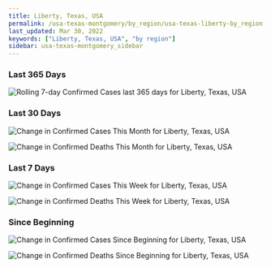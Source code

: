 ```yaml
---
title: Liberty, Texas, USA
permalink: /usa-texas-montgomery/by_region/usa-texas-liberty-by_region.html
last_updated: Mar 30, 2022
keywords: ["Liberty, Texas, USA", "by region"]
sidebar: usa-texas-montgomery_sidebar
---
```


<h3>Last 365 Days</h3>

![Rolling 7-day Confirmed Cases last 365 days for Liberty, Texas, USA](/covid_tracker/images/graphs/usa-texas-liberty-weekly_totals_graph.png)

<h3>Last 30 Days</h3>

![Change in Confirmed Cases This Month for Liberty, Texas, USA](/covid_tracker/images/graphs/usa-texas-liberty-delta_confirmed-30_days_graph.png)

![Change in Confirmed Deaths This Month for Liberty, Texas, USA](/covid_tracker/images/graphs/usa-texas-liberty-delta_deaths-30_days_graph.png)

<h3>Last 7 Days</h3>

![Change in Confirmed Cases This Week for Liberty, Texas, USA](/covid_tracker/images/graphs/usa-texas-liberty-delta_confirmed-7_days_graph.png)

![Change in Confirmed Deaths This Week for Liberty, Texas, USA](/covid_tracker/images/graphs/usa-texas-liberty-delta_deaths-7_days_graph.png)

<h3>Since Beginning</h3>

![Change in Confirmed Cases Since Beginning for Liberty, Texas, USA](/covid_tracker/images/graphs/usa-texas-liberty-delta_confirmed-since_beginning_graph.png)

![Change in Confirmed Deaths Since Beginning for Liberty, Texas, USA](/covid_tracker/images/graphs/usa-texas-liberty-delta_deaths-since_beginning_graph.png)
